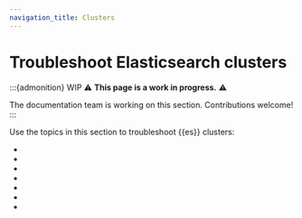 ```yaml
---
navigation_title: Clusters
---
```


# Troubleshoot Elasticsearch clusters

:::{admonition} WIP
⚠️ **This page is a work in progress.** ⚠️

The documentation team is working on this section. Contributions welcome!
:::

Use the topics in this section to troubleshoot {{es}} clusters:

* [](/troubleshoot/elasticsearch/clusters.md)
* [](/troubleshoot/elasticsearch/troubleshooting-unstable-cluster.md)
* [](/troubleshoot/elasticsearch/troubleshooting-unbalanced-cluster.md)
* [](/troubleshoot/elasticsearch/remote-clusters.md)
* [](/troubleshoot/elasticsearch/diagnose-unassigned-shards.md)
* [](/troubleshoot/elasticsearch/troubleshooting-shards-capacity-issues.md)
* [](/troubleshoot/elasticsearch/master-node-not-discovered.md)
